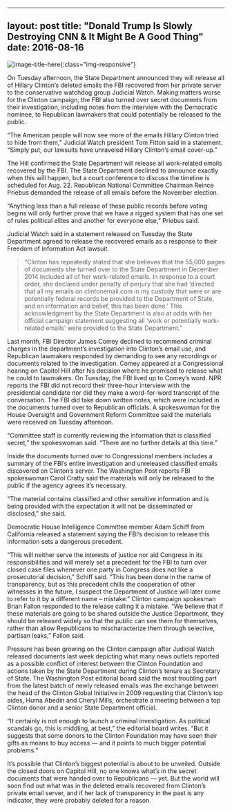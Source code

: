 ----
layout: post
title: "Donald Trump Is Slowly Destroying CNN & It Might Be A Good Thing"
date: 2016-08-16
----
![image-title-here](http://cdn.inquisitr.com/wp-content/uploads/2016/08/GettyImages-545318666-670x431.jpg){:class="img-responsive"}

On Tuesday afternoon, the State Department announced they will release all of Hillary Clinton’s deleted emails the FBI recovered from her private server to the conservative watchdog group Judicial Watch. Making matters worse for the Clinton campaign, the FBI also turned over secret documents from their investigation, including notes from the interview with the Democratic nominee, to Republican lawmakers that could potentially be released to the public.

“The American people will now see more of the emails Hillary Clinton tried to hide from them,” Judicial Watch president Tom Fitton said in a statement. “Simply put, our lawsuits have unraveled Hillary Clinton’s email cover-up.”

The Hill confirmed the State Department will release all work-related emails recovered by the FBI. The State Department declined to announce exactly when this will happen, but a court conference to discuss the timeline is scheduled for Aug. 22. Republican National Committee Chairman Reince Priebus demanded the release of all emails before the November election.

“Anything less than a full release of these public records before voting begins will only further prove that we have a rigged system that has one set of rules political elites and another for everyone else,” Priebus said.

Judicial Watch said in a statement released on Tuesday the State Department agreed to release the recovered emails as a response to their Freedom of Information Act lawsuit.
<blockquote>
<p>“Clinton has repeatedly stated that she believes that the 55,000 pages of documents she turned over to the State Department in December 2014 included all of her work-related emails. In response to a court order, she declared under penalty of perjury that she had ‘directed that all my emails on clintonemail.com in my custody that were or are potentially federal records be provided to the Department of State, and on information and belief, this has been done.’ This acknowledgment by the State Department is also at odds with her official campaign statement suggesting all ‘work or potentially work-related emails’ were provided to the State Department.”</p>
</blockquote>
Last month, FBI Director James Comey declined to recommend criminal charges in the department’s investigation into Clinton’s email use, and Republican lawmakers responded by demanding to see any recordings or documents related to the investigation. Comey appeared at a Congressional hearing on Capitol Hill after his decision where he promised to release what he could to lawmakers. On Tuesday, the FBI lived up to Comey’s word.
NPR reports the FBI did not record their three-hour interview with the presidential candidate nor did they make a word-for-word transcript of the conversation. The FBI did take down written notes, which were included in the documents turned over to Republican officials. A spokeswoman for the House Oversight and Government Reform Committee said the materials were received on Tuesday afternoon.

“Committee staff is currently reviewing the information that is classified secret,” the spokeswoman said. “There are no further details at this time.”

Inside the documents turned over to Congressional members includes a summary of the FBI’s entire investigation and unreleased classified emails discovered on Clinton’s server. The Washington Post reports FBI spokeswoman Carol Cratty said the materials will only be released to the public if the agency agrees it’s necessary.

“The material contains classified and other sensitive information and is being provided with the expectation it will not be disseminated or disclosed,” she said.

Democratic House Intelligence Committee member Adam Schiff from California released a statement saying the FBI’s decision to release this information sets a dangerous precedent.

“This will neither serve the interests of justice nor aid Congress in its responsibilities and will merely set a precedent for the FBI to turn over closed case files whenever one party in Congress does not like a prosecutorial decision,” Schiff said. “This has been done in the name of transparency, but as this precedent chills the cooperation of other witnesses in the future, I suspect the Department of Justice will later come to refer to it by a different name – mistake.”
Clinton campaign spokesman Brian Fallon responded to the release calling it a mistake.
“We believe that if these materials are going to be shared outside the Justice Department, they should be released widely so that the public can see them for themselves, rather than allow Republicans to mischaracterize them through selective, partisan leaks,” Fallon said.

Pressure has been growing on the Clinton campaign after Judicial Watch released documents last week depicting what many news outlets reported as a possible conflict of interest between the Clinton Foundation and actions taken by the State Department during Clinton’s tenure as Secretary of State. The Washington Post editorial board said the most troubling part from the latest batch of newly released emails was the exchange between the head of the Clinton Global Initiative in 2009 requesting that Clinton’s top aides, Huma Abedin and Cheryl Mills, orchestrate a meeting between a top Clinton donor and a senior State Department official.

“It certainly is not enough to launch a criminal investigation. As political scandals go, this is middling, at best,” the editorial board writes. “But it suggests that some donors to the Clinton Foundation may have seen their gifts as means to buy access — and it points to much bigger potential problems.”

It’s possible that Clinton’s biggest potential is about to be unveiled. Outside the closed doors on Capitol Hill, no one knows what’s in the secret documents that were handed over to Republicans — yet. But the world will soon find out what was in the deleted emails recovered from Clinton’s private email server, and if her lack of transparency in the past is any indicator, they were probably deleted for a reason.
